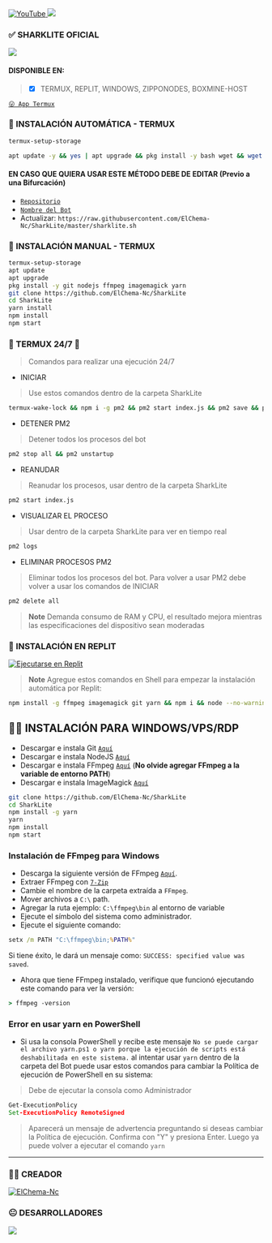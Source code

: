 <a href="https://www.youtube.com/@thechema4896">
<img src="https://img.shields.io/badge/YouTube-FF0000?style=for-the-badge&logo=youtube&logoColor=white" alt="YouTube">
</a>
<a href="https://instagram.com/josh_artl">
<img src="https://img.shields.io/badge/Instagram-E4405F?style=for-the-badge&logo=instagram&logoColor=white">
</a>
</div>

### ✅ SHARKLITE OFICIAL

<a href="http://wa.me/50585826826?text=.menu" target="blank"><img src="https://img.shields.io/badge/1️⃣_𝙎𝙝𝙖𝙧𝙠𝙇𝙞𝙩𝙚-25D366?style=for-the-badge&logo=whatsapp&logoColor=white" />
</a>
  
#### DISPONIBLE EN:
> - [x] TERMUX, REPLIT, WINDOWS, ZIPPONODES, BOXMINE-HOST


[`😛 App Termux`](https://f-droid.org/repo/com.termux_118.apk)
### 🤨 INSTALACIÓN AUTOMÁTICA - TERMUX

```bash
termux-setup-storage
```
```bash
apt update -y && yes | apt upgrade && pkg install -y bash wget && wget -O - https://raw.githubusercontent.com/ElChema-Nc/SharkLite/master/sharklite.sh | bash
```
#### EN CASO QUE QUIERA USAR ESTE MÉTODO DEBE DE EDITAR (Previo a una Bifurcación)
- [`Repositorio`](https://github.com/ElChema-Nc/SharkLite/blob/26d815118042760456a4cb2408654ad5d296e146/sharklite.sh#LL153C54-L153C54)
- [`Nombre del Bot`](https://github.com/ElChema-Nc/SharkLite/blob/26d815118042760456a4cb2408654ad5d296e146/sharklite.sh#L157)
- Actualizar: `https://raw.githubusercontent.com/ElChema-Nc/SharkLite/master/sharklite.sh`
### 👻 INSTALACIÓN MANUAL - TERMUX
```bash
termux-setup-storage
apt update
apt upgrade
pkg install -y git nodejs ffmpeg imagemagick yarn
git clone https://github.com/ElChema-Nc/SharkLite
cd SharkLite
yarn install
npm install
npm start
```

### 🍁 TERMUX 24/7 🍁 
> Comandos para realizar una ejecución 24/7
- INICIAR
> Use estos comandos dentro de la carpeta SharkLite
```bash
termux-wake-lock && npm i -g pm2 && pm2 start index.js && pm2 save && pm2 logs 
```
- DETENER PM2
> Detener todos los procesos del bot
```bash
pm2 stop all && pm2 unstartup
```
- REANUDAR 
> Reanudar los procesos, usar dentro de la carpeta SharkLite
```bash
pm2 start index.js
```
- VISUALIZAR EL PROCESO
> Usar dentro de la carpeta SharkLite para ver en tiempo real
```bash
pm2 logs
```
- ELIMINAR PROCESOS PM2
> Eliminar todos los procesos del bot. Para volver a usar PM2 debe volver a usar los comandos de INICIAR
```bash
pm2 delete all
```
> **Note** Demanda consumo de RAM y CPU, el resultado mejora mientras las especificaciones del dispositivo sean moderadas

### 🥴 INSTALACIÓN EN REPLIT
<a target="_blank" href="https://replit.com/github/ElChema-Nc/SharkLite"><img alt="Ejecutarse en Replit" src="https://binbashbanana.github.io/deploy-buttons/buttons/remade/replit.svg"></a>
> **Note** Agregue estos comandos en Shell para empezar la instalación automática por Replit:
```bash
npm install -g ffmpeg imagemagick git yarn && npm i && node --no-warnings index.js
```
## 😵‍💫 INSTALACIÓN PARA WINDOWS/VPS/RDP

* Descargar e instala Git [`Aquí`](https://git-scm.com/downloads)
* Descargar e instala NodeJS [`Aquí`](https://nodejs.org/en/download)
* Descargar e instala FFmpeg [`Aquí`](https://ffmpeg.org/download.html) (**No olvide agregar FFmpeg a la variable de entorno PATH**)
* Descargar e instala ImageMagick [`Aquí`](https://imagemagick.org/script/download.php)
```bash
git clone https://github.com/ElChema-Nc/SharkLite
cd SharkLite
npm install -g yarn
yarn
npm install 
npm start
```
### Instalación de FFmpeg para Windows 
* Descarga la siguiente versión de FFmpeg [`Aquí`](https://www.gyan.dev/ffmpeg/builds/ffmpeg-git-full.7z).
* Extraer FFmpeg con [`7-Zip`](https://www.7-zip.org/download.html)
* Cambie el nombre de la carpeta extraída a `FFmpeg`.
* Mover archivos a `C:\` path.
* Agregar la ruta ejemplo: `C:\ffmpeg\bin` al entorno de variable
* Ejecute el símbolo del sistema como administrador.
* Ejecute el siguiente comando:
```cmd
setx /m PATH "C:\ffmpeg\bin;%PATH%"
```
Si tiene éxito, le dará un mensaje como: `SUCCESS: specified value was saved`.
* Ahora que tiene FFmpeg instalado, verifique que funcionó ejecutando este comando para ver la versión:
```cmd
> ffmpeg -version
```
### Error en usar yarn en PowerShell
* Si usa la consola PowerShell y recibe este mensaje `No se puede cargar el archivo yarn.ps1 o yarn porque la ejecución de scripts está deshabilitada en este sistema.` al intentar usar `yarn` dentro de la carpeta del Bot puede usar estos comandos para cambiar la Política de ejecución de PowerShell en su sistema:
> Debe de ejecutar la consola como Administrador
```cmd
Get-ExecutionPolicy
Set-ExecutionPolicy RemoteSigned
```
> Aparecerá un mensaje de advertencia preguntando si deseas cambiar la Política de ejecución. Confirma con "Y" y presiona Enter. Luego ya puede volver a ejecutar el comando `yarn`

----
### 😵‍💫 CREADOR
[![ElChema-Nc](https://github.com/ElChema-Nc.png?size=100)](https://github.com/ElChema-Nc) 

### 😐 DESARROLLADORES
<a href="https://github.com/ElChema-Nc/SharkLite/graphs/contributors">
<img src="https://contrib.rocks/image?repo=ElChema-Nc/SharkLite" /> 
</a>
